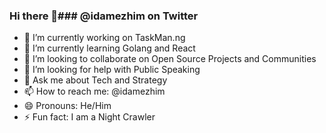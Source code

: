 ### Hi there 👋### @idamezhim on Twitter


- 🔭 I’m currently working on TaskMan.ng
- 🌱 I’m currently learning Golang and React
- 👯 I’m looking to collaborate on Open Source Projects and Communities
- 🤔 I’m looking for help with Public Speaking
- 💬 Ask me about Tech and Strategy
- 📫 How to reach me: @idamezhim
- 😄 Pronouns: He/Him
- ⚡ Fun fact: I am a Night Crawler
